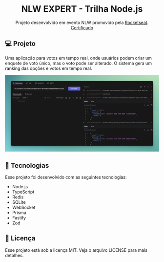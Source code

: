 <h1 align="center"> NLW EXPERT - Trilha Node.js </h1>

<p align="center">
Projeto desenvolvido em evento NLW promovido pela <a href="https://www.rocketseat.com.br/">Rocketseat</a>. <br>
<a href="https://app.rocketseat.com.br/certificates/05791e38-2b72-430a-8cd9-673b6a6db9f5">Certificado</a>
</p>

## 💻 Projeto
Uma aplicação para votos em tempo real, onde usuários podem criar um enquete de voto único, mas o voto pode ser alterado. O sistema gera um ranking das opções e votos em tempo real.

![Cover](./.github/cover.png)


## 🚀 Tecnologias
Esse projeto foi desenvolvido com as seguintes tecnologias:

- Node.js
- TypeScript
- Redis
- SQLite
- WebSocket
- Prisma
- Fastify
- Zod


## 📝 Licença
Esse projeto está sob a licença MIT. Veja o arquivo LICENSE para mais detalhes.
